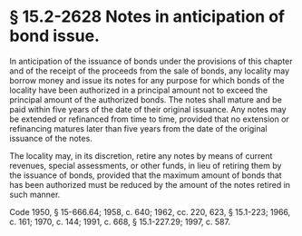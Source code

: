 # § 15.2-2628 Notes in anticipation of bond issue.

<p>In anticipation of the issuance of bonds under the provisions of this chapter and of the receipt of the proceeds from the sale of bonds, any locality may borrow money and issue its notes for any purpose for which bonds of the locality have been authorized in a principal amount not to exceed the principal amount of the authorized bonds. The notes shall mature and be paid within five years of the date of their original issuance. Any notes may be extended or refinanced from time to time, provided that no extension or refinancing matures later than five years from the date of the original issuance of the notes.</p><p>The locality may, in its discretion, retire any notes by means of current revenues, special assessments, or other funds, in lieu of retiring them by the issuance of bonds, provided that the maximum amount of bonds that has been authorized must be reduced by the amount of the notes retired in such manner.</p><p>Code 1950, § 15-666.64; 1958, c. 640; 1962, cc. 220, 623, § 15.1-223; 1966, c. 161; 1970, c. 144; 1991, c. 668, § 15.1-227.29; 1997, c. 587.</p>